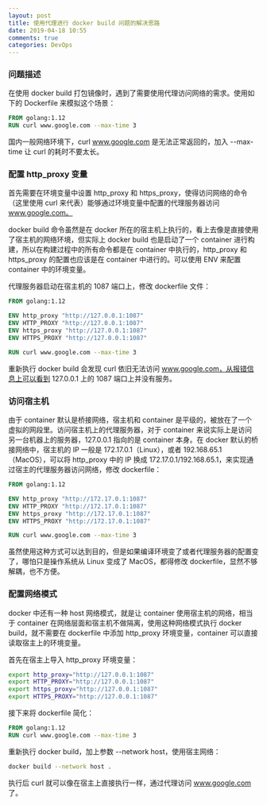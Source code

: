 ```yaml
---
layout: post
title: 使用代理进行 docker build 问题的解决思路
date: 2019-04-18 10:55
comments: true
categories: DevOps
---
```


### 问题描述

在使用 docker build 打包镜像时，遇到了需要使用代理访问网络的需求。使用如下的 Dockerfile 来模拟这个场景：

```dockerfile
FROM golang:1.12
RUN curl www.google.com --max-time 3
```

国内一般网络环境下，curl www.google.com 是无法正常返回的，加入 --max-time 让 curl 的耗时不要太长。

<!-- more -->

### 配置 http_proxy 变量

首先需要在环境变量中设置 http_proxy 和 https_proxy，使得访问网络的命令（这里使用 curl 来代表）能够通过环境变量中配置的代理服务器访问 www.google.com。

docker build 命令虽然是在 docker 所在的宿主机上执行的，看上去像是直接使用了宿主机的网络环境，但实际上 docker build 也是启动了一个 container 进行构建，所以在构建过程中的所有命令都是在 container 中执行的，http_proxy 和 https_proxy 的配置也应该是在 container 中进行的。可以使用 ENV 来配置 container 中的环境变量。

代理服务器启动在宿主机的 1087 端口上，修改 dockerfile 文件：

```dockerfile
FROM golang:1.12

ENV http_proxy "http://127.0.0.1:1087"
ENV HTTP_PROXY "http://127.0.0.1:1087"
ENV https_proxy "http://127.0.0.1:1087"
ENV HTTPS_PROXY "http://127.0.0.1:1087"

RUN curl www.google.com --max-time 3
```

重新执行 docker build 会发现 curl 依旧无法访问 www.google.com，从报错信息上可以看到 127.0.0.1 上的 1087 端口上并没有服务。

### 访问宿主机

由于 container 默认是桥接网络，宿主机和 container 是平级的，被放在了一个虚拟的网段里。访问宿主机上的代理服务器，对于 container 来说实际上是访问另一台机器上的服务器，127.0.0.1 指向的是 container 本身。在 docker 默认的桥接网络中，宿主机的 IP 一般是 172.17.0.1（Linux），或者 192.168.65.1（MacOS），可以将 http_proxy 中的 IP 换成 172.17.0.1/192.168.65.1，来实现通过宿主的代理服务器访问网络，修改 dockerfile：

```dockerfile
FROM golang:1.12

ENV http_proxy "http://172.17.0.1:1087"
ENV HTTP_PROXY "http://172.17.0.1:1087"
ENV https_proxy "http://172.17.0.1:1087"
ENV HTTPS_PROXY "http://172.17.0.1:1087"

RUN curl www.google.com --max-time 3
```

虽然使用这种方式可以达到目的，但是如果编译环境变了或者代理服务器的配置变了，哪怕只是操作系统从 Linux 变成了 MacOS，都得修改 dockerfile，显然不够解耦，也不方便。

### 配置网络模式

docker 中还有一种 host 网络模式，就是让 container 使用宿主机的网络，相当于 container 在网络层面和宿主机不做隔离，使用这种网络模式执行 docker build，就不需要在 dockerfile 中添加 http_proxy 环境变量，container 可以直接读取宿主上的环境变量。

首先在宿主上导入 http_proxy 环境变量：

```bash
export http_proxy="http://127.0.0.1:1087"
export HTTP_PROXY="http://127.0.0.1:1087"
export https_proxy="http://127.0.0.1:1087"
export HTTPS_PROXY="http://127.0.0.1:1087"
```

接下来将 dockerfile 简化：

```dockerfile
FROM golang:1.12
RUN curl www.google.com --max-time 3
```

重新执行 docker build，加上参数 --network host，使用宿主网络：

```bash
docker build --network host .
```

执行后 curl 就可以像在宿主上直接执行一样，通过代理访问 www.google.com 了。
